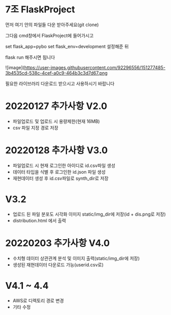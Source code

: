 # 7조 FlaskProject

먼저 여기 안의 파일들 다운 받아주세요(git clone)

그다음 cmd창에서 FlaskProject에 들어가시고

set flask_app=pybo
set flask_env=development
설정해준 뒤

flask run 해주시면 됩니다

![image](https://user-images.githubusercontent.com/92296556/151277485-3b4535cd-538c-4cef-a0c9-464b3c3d7d67.png

필요한 라이브러리 다운로드 받으시고 사용하시기 바랍니다

# 20220127 추가사항 V2.0
- 파일업로드 및 업로드 시 용량제한(현재 16MB)
- csv 파일 지정 경로 저장
# 20220128 추가사항 V3.0
- 파일업로드 시 현재 로그인한 아이디로 id.csv파일 생성
- 데이터 타입을 식별 후 로그인한 id.json 파일 생성
- 재현데이터 생성 후 id.csv파일로 synth_dir로 저장
# V3.2
- 업로드 된 파일 분포도 시각화 이미지 static/img_dir에 저장(id + dis.png로 저장)
- distribution.html 에서 출력

# 20220203 추가사항 V4.0
- 수치형 데이터 상관관계 분석 및 이미지 출력(static/img_dir에 저장)
- 생성된 재현데이터 다운로드 가능(userid.csv로)
# V4.1 ~ 4.4
- AWS로 디렉토리 경로 변경
- 기타 수정
